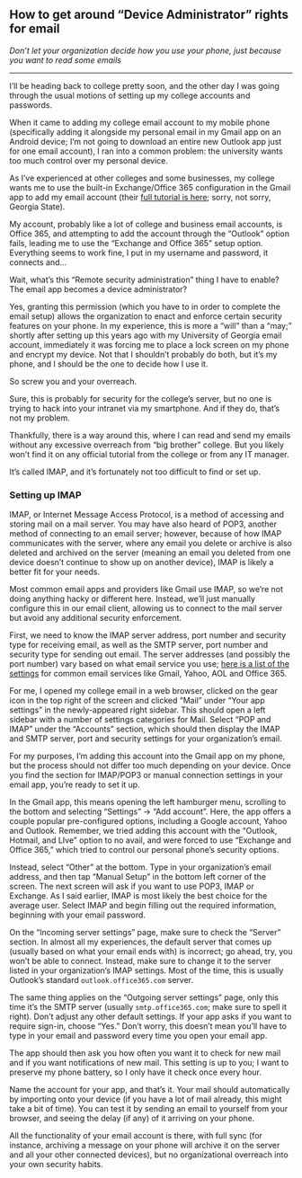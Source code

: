 ## How to get around “Device Administrator” rights for email

_Don’t let your organization decide how you use your phone, just because you want to read some emails_

___

I’ll be heading back to college pretty soon, and the other day I was going through the usual motions of setting up my college accounts and passwords.

When it came to adding my college email account to my mobile phone (specifically adding it alongside my personal email in my Gmail app on an Android device; I’m not going to download an entire new Outlook app just for one email account), I ran into a common problem: the university wants too much control over my personal device.

As I’ve experienced at other colleges and some businesses, my college wants me to use the built-in Exchange/Office 365 configuration in the Gmail app to add my email account (their [full tutorial is here](https://gsutech.service-now.com/sp?id=kb_article&sys_id=6f8108b9db581340601b502bdc96192b); sorry, not sorry, Georgia State).

My account, probably like a lot of college and business email accounts, is Office 365, and attempting to add the account through the “Outlook” option fails, leading me to use the “Exchange and Office 365” setup option. Everything seems to work fine, I put in my username and password, it connects and…

Wait, what’s this “Remote security administration” thing I have to enable? The email app becomes a device administrator?

Yes, granting this permission (which you have to in order to complete the email setup) allows the organization to enact and enforce certain security features on your phone. In my experience, this is more a “will” than a “may;” shortly after setting up this years ago with my University of Georgia email account, immediately it was forcing me to place a lock screen on my phone and encrypt my device. Not that I shouldn’t probably do both, but it’s my phone, and I should be the one to decide how I use it.

So screw you and your overreach.

Sure, this is probably for security for the college’s server, but no one is trying to hack into your intranet via my smartphone. And if they do, that’s not my problem.

Thankfully, there is a way around this, where I can read and send my emails without any excessive overreach from “big brother” college. But you likely won’t find it on any official tutorial from the college or from any IT manager.

It’s called IMAP, and it’s fortunately not too difficult to find or set up.

### Setting up IMAP

IMAP, or Internet Message Access Protocol, is a method of accessing and storing mail on a mail server. You may have also heard of POP3, another method of connecting to an email server; however, because of how IMAP communicates with the server, where any email you delete or archive is also deleted and archived on the server (meaning an email you deleted from one device doesn’t continue to show up on another device), IMAP is likely a better fit for your needs.

Most common email apps and providers like Gmail use IMAP, so we’re not doing anything hacky or different here. Instead, we’ll just manually configure this in our email client, allowing us to connect to the mail server but avoid any additional security enforcement.

First, we need to know the IMAP server address, port number and security type for receiving email, as well as the SMTP server, port number and security type for sending out email. The server addresses (and possibly the port number) vary based on what email service you use; [here is a list of the settings](https://web.archive.org/web/20230628174250/https://support.microsoft.com/en-us/office/pop-imap-and-smtp-settings-8361e398-8af4-4e97-b147-6c6c4ac95353?ui=en-us&rs=en-us&ad=us) for common email services like Gmail, Yahoo, AOL and Office 365.

For me, I opened my college email in a web browser, clicked on the gear icon in the top right of the screen and clicked “Mail” under “Your app settings” in the newly-appeared right sidebar. This should open a left sidebar with a number of settings categories for Mail. Select “POP and IMAP” under the “Accounts” section, which should then display the IMAP and SMTP server, port and security settings for your organization’s email.

For my purposes, I’m adding this account into the Gmail app on my phone, but the process should not differ too much depending on your device. Once you find the section for IMAP/POP3 or manual connection settings in your email app, you’re ready to set it up.

In the Gmail app, this means opening the left hamburger menu, scrolling to the bottom and selecting “Settings” -> “Add account”. Here, the app offers a couple popular pre-configured options, including a Google account, Yahoo and Outlook. Remember, we tried adding this account with the “Outlook, Hotmail, and LIve” option to no avail, and were forced to use “Exchange and Office 365,” which tried to control our personal phone’s security options.

Instead, select “Other” at the bottom. Type in your organization’s email address, and then tap “Manual Setup” in the bottom left corner of the screen. The next screen will ask if you want to use POP3, IMAP or Exchange. As I said earlier, IMAP is most likely the best choice for the average user. Select IMAP and begin filling out the required information, beginning with your email password.

On the “Incoming server settings” page, make sure to check the “Server” section. In almost all my experiences, the default server that comes up (usually based on what your email ends with) is incorrect; go ahead, try, you won’t be able to connect. Instead, make sure to change it to the server listed in your organization’s IMAP settings. Most of the time, this is usually Outlook’s standard `outlook.office365.com` server.

The same thing applies on the “Outgoing server settings” page, only this time it’s the SMTP server (usually `smtp.office365.com`; make sure to spell it right). Don’t adjust any other default settings. If your app asks if you want to require sign-in, choose “Yes.” Don’t worry, this doesn’t mean you’ll have to type in your email and password every time you open your email app.

The app should then ask you how often you want it to check for new mail and if you want notifications of new mail. This setting is up to you; I want to preserve my phone battery, so I only have it check once every hour.

Name the account for your app, and that’s it. Your mail should automatically by importing onto your device (if you have a lot of mail already, this might take a bit of time). You can test it by sending an email to yourself from your browser, and seeing the delay (if any) of it arriving on your phone.

All the functionality of your email account is there, with full sync (for instance, archiving a message on your phone will archive it on the server and all your other connected devices), but no organizational overreach into your own security habits.
